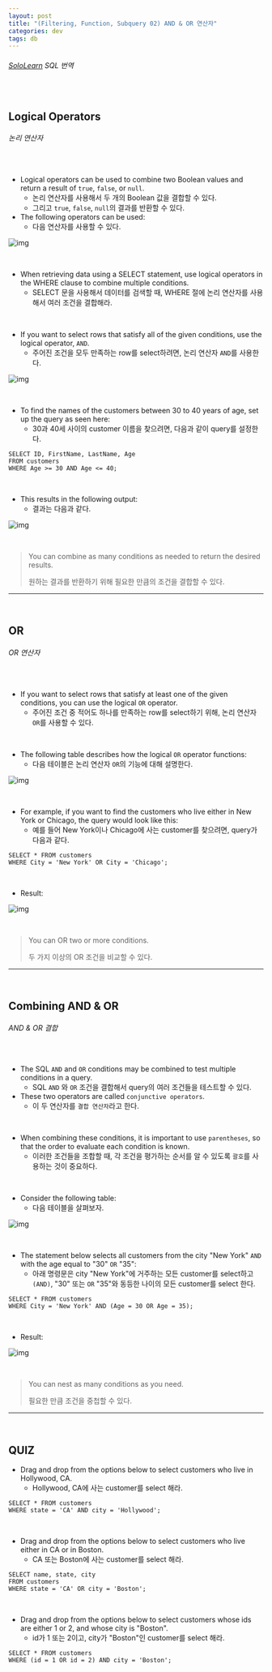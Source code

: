 ```yaml
---
layout: post
title: "(Filtering, Function, Subquery 02) AND & OR 연산자"
categories: dev
tags: db
---
```


###### [SoloLearn](https://www.sololearn.com/) SQL 번역

<br>

## Logical Operators

###### 논리 연산자

<br>

- Logical operators can be used to combine two Boolean values and return a result of `true`, `false`, or `null`.
  - 논리 연산자를 사용해서 두 개의 Boolean 값을 결합할 수 있다.
  - 그리고 `true`, `false`, `null`의 결과를 반환할 수 있다.
- The following operators can be used:
  - 다음 연산자를 사용할 수 있다.

![img](/assets/img/sql-sololearn-filtering&function&subquery-02-01.png)

<br>

- When retrieving data using a SELECT statement, use logical operators in the WHERE clause to combine multiple conditions.
  - SELECT 문을 사용해서 데이터를 검색할 때, WHERE 절에 논리 연산자를 사용해서 여러 조건을 결합해라.

<br>

- If you want to select rows that satisfy all of the given conditions, use the logical operator, `AND`.
  - 주어진 조건을 모두 만족하는 row를 select하려면, 논리 연산자 `AND`를 사용한다.

![img](/assets/img/sql-sololearn-filtering&function&subquery-02-02.png)

<br>

- To find the names of the customers between 30 to 40 years of age, set up the query as seen here:
  - 30과 40세 사이의 customer 이름을 찾으려면, 다음과 같이 query를 설정한다.

```mysql
SELECT ID, FirstName, LastName, Age
FROM customers
WHERE Age >= 30 AND Age <= 40;
```

<br>

- This results in the following output:
  - 결과는 다음과 같다.

![img](/assets/img/sql-sololearn-filtering&function&subquery-02-03.png)

<br>

> You can combine as many conditions as needed to return the desired results.
>
> 원하는 결과를 반환하기 위해 필요한 만큼의 조건을 결합할 수 있다.

------

<br>

## OR

###### OR 연산자

<br>

- If you want to select rows that satisfy at least one of the given conditions, you can use the logical `OR` operator.
  - 주어진 조건 중 적어도 하나를 만족하는 row를 select하기 위해, 논리 연산자 `OR`를 사용할 수 있다.

<br>

- The following table describes how the logical `OR` operator functions:
  - 다음 테이블은 논리 연산자 `OR`의 기능에 대해 설명한다.

![img](/assets/img/sql-sololearn-filtering&function&subquery-02-04.png)

<br>

- For example, if you want to find the customers who live either in New York or Chicago, the query would look like this:
  - 예를 들어 New York이나 Chicago에 사는 customer를 찾으려면, query가 다음과 같다.

```mysql
SELECT * FROM customers
WHERE City = 'New York' OR City = 'Chicago';
```

<br>

- Result:

![img](/assets/img/sql-sololearn-filtering&function&subquery-02-05.png)

<br>

> You can OR two or more conditions.
>
> 두 가지 이상의 OR 조건을 비교할 수 있다.

------

<br>

## Combining AND & OR

###### AND & OR 결합

<br>

- The SQL `AND` and `OR` conditions may be combined to test multiple conditions in a query.
  - SQL `AND` 와 `OR` 조건을 결합해서 query의 여러 조건들을 테스트할 수 있다.
- These two operators are called `conjunctive operators`.
  - 이 두 연산자를 `결합 연산자`라고 한다.

<br>

- When combining these conditions, it is important to use `parentheses`, so that the order to evaluate each condition is known.
  - 이러한 조건들을 조합할 때, 각 조건을 평가하는 순서를 알 수 있도록 `괄호`를 사용하는 것이 중요하다.

<br>

- Consider the following table:
  - 다음 테이블을 살펴보자.

![img](/assets/img/sql-sololearn-filtering&function&subquery-02-06.png)

<br>

- The statement below selects all customers from the city "New York" `AND` with the age equal to "30" `OR` "35":
  - 아래 명령문은 city "New York"에 거주하는 모든 customer를 select하고 `(AND)`, "30" 또는 `OR` "35"와 동등한 나이의 모든 customer를 select 한다.

```mysql
SELECT * FROM customers
WHERE City = 'New York' AND (Age = 30 OR Age = 35);
```

<br>

- Result:

![img](/assets/img/sql-sololearn-filtering&function&subquery-02-07.png)

<br>

> You can nest as many conditions as you need.
>
> 필요한 만큼 조건을 중첩할 수 있다.

------

<br>

## QUIZ

- Drag and drop from the options below to select customers who live in Hollywood, CA.
  - Hollywood, CA에 사는 customer를 select 해라.

```mysql
SELECT * FROM customers
WHERE state = 'CA' AND city = 'Hollywood';
```

<br>

- Drag and drop from the options below to select customers who live either in CA or in Boston.
  - CA 또는 Boston에 사는 customer를 select 해라.

```mysql
SELECT name, state, city
FROM customers
WHERE state = 'CA' OR city = 'Boston';
```

<br>

- Drag and drop from the options below to select customers whose ids are either 1 or 2, and whose city is "Boston".
  - id가 1 또는 2이고, city가 "Boston"인 customer를 select 해라.

```mysql
SELECT * FROM customers
WHERE (id = 1 OR id = 2) AND city = 'Boston';
```

<br>